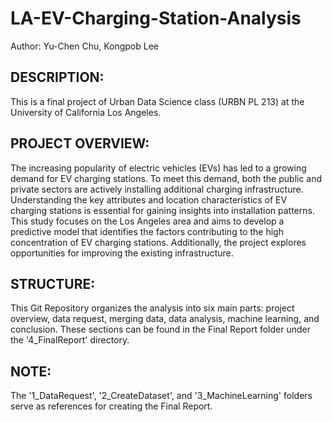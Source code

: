 # LA-EV-Charging-Station-Analysis
Author: Yu-Chen Chu, Kongpob Lee

DESCRIPTION:
------------------
This is a final project of Urban Data Science class (URBN PL 213) at the University of California Los Angeles.

PROJECT OVERVIEW:
------------------
The increasing popularity of electric vehicles (EVs) has led to a growing demand for EV charging stations. To meet this demand, both the public and private sectors are actively installing additional charging infrastructure. Understanding the key attributes and location characteristics of EV charging stations is essential for gaining insights into installation patterns. This study focuses on the Los Angeles area and aims to develop a predictive model that identifies the factors contributing to the high concentration of EV charging stations. Additionally, the project explores opportunities for improving the existing infrastructure.

STRUCTURE:
------------------
This Git Repository organizes the analysis into six main parts: project overview, data request, merging data, data analysis, machine learning, and conclusion. These sections can be found in the Final Report folder under the '4_FinalReport' directory.

NOTE:
------------------
The '1_DataRequest', '2_CreateDataset', and '3_MachineLearning' folders serve as references for creating the Final Report.

